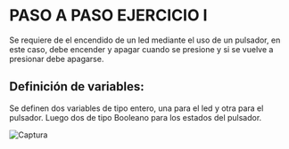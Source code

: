 # PASO A PASO EJERCICIO I
Se requiere de el encendido de un led mediante el uso de un pulsador, en este caso, debe encender y apagar cuando se presione y si se vuelve a presionar debe apagarse.

## Definición de variables:

Se definen dos variables de tipo entero, una para el led y otra para el pulsador. Luego dos de tipo Booleano para los estados del pulsador.

![Captura](https://github.com/johanerre/Arduino-Retos/blob/main/IMÁGENES/Captura%20de%20pantalla%202025-09-06%20205309.png)

